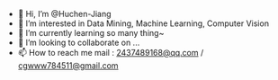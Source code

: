 - 👋 Hi, I’m @Huchen-Jiang
- 👀 I’m interested in Data Mining, Machine Learning, Computer Vision
- 🌱 I’m currently learning so many thing~
- 💞️ I’m looking to collaborate on ...
- 📫 How to reach me mail : 2437489168@qq.com / cgwww784511@gmail.com

<!---
Huchen-Jiang/Huchen-Jiang is a ✨ special ✨ repository because its `README.md` (this file) appears on your GitHub profile.
You can click the Preview link to take a look at your changes.
--->
